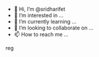 - 👋 Hi, I’m @sridharifet
- 👀 I’m interested in ...
- 🌱 I’m currently learning ...
- 💞️ I’m looking to collaborate on ...
- 📫 How to reach me ...

<!---
sridharifet/sridharifet is a ✨ special ✨ repository because its `README.md` (this file) appears on your GitHub profile.
You can click the Preview link to take a look at your changes.
--->
reg
